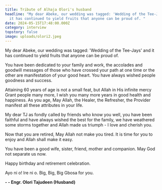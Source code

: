 ```yaml
---
title: Tribute of Alhaja Olori's husband
headline: "My dear Abeke, our wedding was tagged: 'Wedding of the Tee-Jays' and
  it has continued to yield fruits that anyone can be proud of. "
date: 2024-05-15T17:48:00.000Z
category: interview
topstory: false
image: uploads/olori2.jpeg
---
```

My dear Abeke, our wedding was tagged: 'Wedding of the Tee-Jays' and it has continued to yield fruits that anyone can be proud of. 

You have been dedicated to your family and work, the accolades and goodwill messages of those who have crossed your path at one time or the other are manifestation of your good heart. You have always wished people goodness and success.

Attaining 60 years of age is not a small feat, but Allah in His infinite mercy Grant people many more, I wish you many more years in good health and happiness. As you age, May Allah, the Healer, the Refresher, the Provider manifest all these attributes in your life.

My dear TJ as fondly called by friends who know you well, you have been faithful and have always wished the best for the family, we have weathered some storms together and Allah made us triumph - I love and cherish you. 

Now that you are retired, May Allah not make you tired. It is time for you to enjoy and Allah shall make it easy. 

You have been a good wife, sister, friend, mother and companion. May God not separate us now. 

Happy birthday and retirement celebration. 

Ayo ni o! Ire ni o. Big, Big, Big Gbosa for you.

**\- - Engr. Olori Tajudeen (Husband)**
